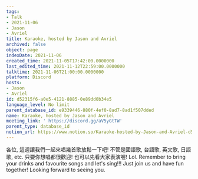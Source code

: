 ```yaml
---
tags:
- Talk
- 2021-11-06
- Jason
- Avriel
title: Karaoke, hosted by Jason and Avriel
archived: false
object: page
indexDate: 2021-11-06
created_time: 2021-11-05T17:42:00.0000000
last_edited_time: 2021-11-12T22:59:00.0000000
talktime: 2021-11-06T21:00:00.0000000
platform: Discord
hosts:
- Jason
- Avriel
id: d52315f6-a0e5-4121-8885-0e89dd0b34e5
language_level: No limit
parent_database_id: e9339446-880f-4ef0-8ad7-8ad1f507dded
name: Karaoke, hosted by Jason and Avriel
meeting_link: ' https://discord.gg/aV5yGtTW'
parent_type: database_id
notion_url: https://www.notion.so/Karaoke-hosted-by-Jason-and-Avriel-d52315f6a0e5412188850e89dd0b34e5
---
```





各位, 這週讓我們一起來唱幾首歌放鬆一下吧! 不管是國語歌, 台語歌, 英文歌, 日語歌, etc. 只要你想唱都很歡迎! 也可以先看大家表演喔! Lol. 
Remember to bring your drinks and favourite songs and let's sing!!!
Just join us and have fun together! Looking forward to seeing you.









